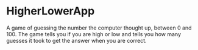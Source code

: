 # HigherLowerApp

A game of guessing the number the computer thought up, between 0 and 100. The game tells you if you are high or low and tells you how many guesses it took to get the answer when you are correct.
